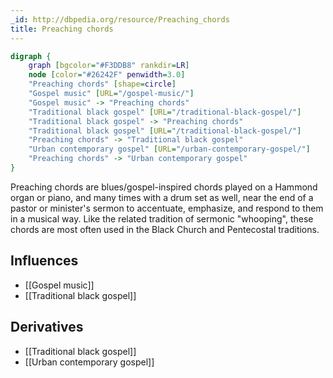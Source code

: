```yaml
---
_id: http://dbpedia.org/resource/Preaching_chords
title: Preaching chords
---
```


```dot
digraph {
	graph [bgcolor="#F3DDB8" rankdir=LR]
	node [color="#26242F" penwidth=3.0]
	"Preaching chords" [shape=circle]
	"Gospel music" [URL="/gospel-music/"]
	"Gospel music" -> "Preaching chords"
	"Traditional black gospel" [URL="/traditional-black-gospel/"]
	"Traditional black gospel" -> "Preaching chords"
	"Traditional black gospel" [URL="/traditional-black-gospel/"]
	"Preaching chords" -> "Traditional black gospel"
	"Urban contemporary gospel" [URL="/urban-contemporary-gospel/"]
	"Preaching chords" -> "Urban contemporary gospel"
}
```

Preaching chords are blues/gospel-inspired chords played on a Hammond organ or piano, and many times with a drum set as well, near the end of a pastor or minister's sermon to accentuate, emphasize, and respond to them in a musical way. Like the related tradition of sermonic "whooping", these chords are most often used in the Black Church and Pentecostal traditions.

## Influences
- [[Gospel music]]
- [[Traditional black gospel]]

## Derivatives
- [[Traditional black gospel]]
- [[Urban contemporary gospel]]
